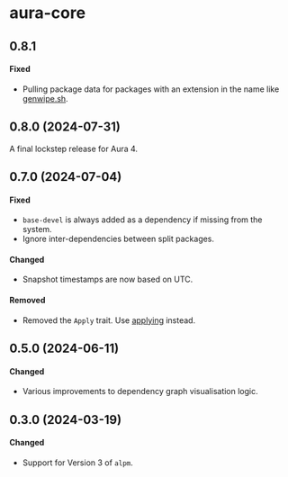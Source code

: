 # aura-core

## 0.8.1

#### Fixed

- Pulling package data for packages with an extension in the name like [genwipe.sh][wipe].

[wipe]: https://aur.archlinux.org/packages/genwipe.sh

## 0.8.0 (2024-07-31)

A final lockstep release for Aura 4.

## 0.7.0 (2024-07-04)

#### Fixed

- `base-devel` is always added as a dependency if missing from the system.
- Ignore inter-dependencies between split packages.

#### Changed

- Snapshot timestamps are now based on UTC.

#### Removed

- Removed the `Apply` trait. Use [applying](https://lib.rs/crates/applying) instead.

## 0.5.0 (2024-06-11)

#### Changed

- Various improvements to dependency graph visualisation logic.

## 0.3.0 (2024-03-19)

#### Changed

- Support for Version 3 of `alpm`.
